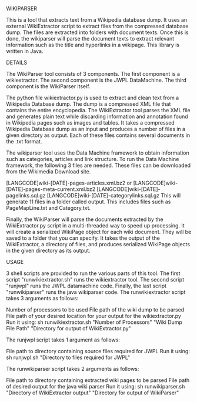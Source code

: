 WIKIPARSER

This is a tool that extracts text from a Wikipedia database dump. It uses an external WikiExtractor script to extract files from the compressed database dump. The files are extracted into folders with document texts. Once this is done, the wikiparser will parse the document texts to extract relevant information such as the title and hyperlinks in a wikipage. This library is written in Java.

DETAILS

The WikiParser tool consists of 3 components. The first component is a wikiextractor. The second component is the JWPL DataMachine. The third component is the WikiParser itself.

The python file wikiextractor.py is used to extract and clean text from a Wikipedia Database dump. The dump is a compressed XML file that contains the entire encyclopedia. The WikiExtractor tool parses the XML file and generates plain text while discarding information and annotation found in Wikipedia pages such as images and tables. It takes a compressed Wikipedia Database dump as an input and produces a number of files in a given directory as output. Each of these files contains several documents in the .txt format.

The wikiparser tool uses the Data Machine framework to obtain information such as categories, articles and link structure. To run the Data Machine framework, the following 3 files are needed. These files can be downloaded from the Wikimedia Download site.

[LANGCODE]wiki-[DATE]-pages-articles.xml.bz2 or [LANGCODE]wiki-[DATE]-pages-meta-current.xml.bz2
[LANGCODE]wiki-[DATE]-pagelinks.sql.gz
[LANGCODE]wiki-[DATE]-categorylinks.sql.gz
This will generate 11 files in a folder called output. This includes files such as PageMapLine.txt and Category.txt.

Finally, the WikiParser will parse the documents extracted by the WikiExtractor.py script in a multi-threaded way to speed up processing. It will create a serialized WikiPage object for each wiki document. They will be saved to a folder that you can specify. It takes the output of the WikiExtractor, a directory of files, and produces serialized WikiPage objects in the given directory as its output.

USAGE

3 shell scripts are provided to run the various parts of this tool. The first script "runwikiextractor.sh" runs the wikiextractor tool. The second script "runjwpl" runs the JWPL datamachine code. Finally, the last script "runwikiparser" runs the java wikiparser code. The runwikiextractor script takes 3 arguments as follows:

Number of processors to be used
File path of the wiki dump to be parsed
File path of your desired location for your output for the wikiextractor.py
Run it using: sh runwikiextractor.sh "Number of Processors" "Wiki Dump File Path" "Directory for output of WikiExtractor.py"

The runjwpl script takes 1 argument as follows:

File path to directory containing source files required for JWPL
Run it using: sh runjwpl.sh "Directory to files required for JWPL"

The runwikiparser script takes 2 arguments as follows:

File path to directory containing extracted wiki pages to be parsed
File path of desired output for the java wiki parser
Run it using: sh runwikiparser.sh "Directory of WikiExtractor output" "Directory for output of WikiParser"